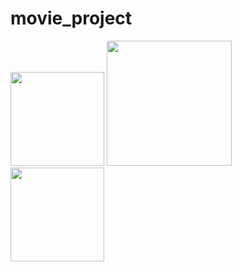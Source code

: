 # movie_project

<p float="left">
  <img src="https://github.com/ezgidgn/Mobil_Appp/blob/master/assets/lottie/homePage.png" width="150" />
  <img src="https://github.com/ezgidgn/Mobil_Appp/blob/master/assets/lottie/filmView.png" width="200" /> 
  <img src="https://github.com/ezgidgn/Mobil_Appp/blob/master/assets/lottie/search.png" width="150" />
</p>
